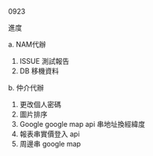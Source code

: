 0923

進度

a. NAM代辦
   1. ISSUE 測試報告
   2. DB 移機資料

b. 仲介代辦
   1. 更改個人密碼
   2. 圖片排序
   3. Google google map api 串地址換經緯度
   4. 報表串實價登入 api
   5. 周邊串 google map
